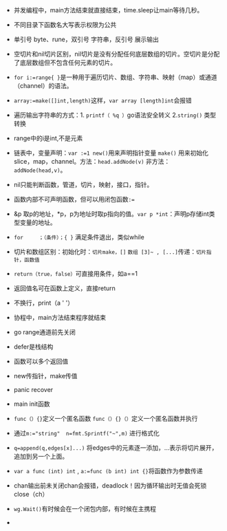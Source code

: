 - 并发编程中，main方法结束就直接结束，time.sleep让main等待几秒。
- 不同目录下函数名大写表示权限为公共
- 单引号 byte、rune，双引号 字符串，反引号 展示输出
- 空切片和nil切片区别，nil切片是没有分配任何底层数组的切片。空切片是分配了底层数组但不包含任何元素的切片。

- `for i:=range{ }`是一种用于遍历切片、数组、字符串、映射（map）或通道（channel）的语法。

- `array:=make([]int,length)`这样，`var array [length]int`会报错

- 遍历输出字符串的方式：1. `printf（ %q ）`go语法安全转义 2.`string()` 类型转换

- range中的i是int,不是元素
- 链表中，变量声明：`var :=1 new()`用来声明指针变量 `make()` 用来初始化slice，map，channel。方法：`head.addNode(v)`  非方法：`addNode(head,v)`。
- nil只能判断函数，管道，切片，映射，接口，指针。
- 函数内部不可声明函数，但可以用闭包函数`:=` 

- &p 取p的地址，*p，p为地址时取p指向的值。`var p *int`：声明p存储int类型变量的地址。
- `for     ；（条件）；{ }` 满足条件退出，类似while
- 切片和数组区别：初始化时：`切片make，[]` `数组 [3]~ , [...]`传递：`切片指针，函数值`
- `return（true，false）`可直接用条件，如a==1
- 返回值名可在函数上定义，直接return

- 不换行，print（a ' '）
- 协程中，main方法结束程序就结束
- go range通道前先关闭
- defer是栈结构
- 函数可以多个返回值
- new传指针，make传值
- panic recover
- main init函数
- `func（）{}`定义一个匿名函数  `func（）{}（）`定义一个匿名函数并执行

- 通过`m:="string"  n=fmt.Sprintf("~",m)` 进行格式化
- `q=append(q,edges[x]...)`  将edges中的元素逐一添加，...表示将切片展开，追加到另一个上面。
- `var a func (int) int`   , `a:=func (b int) int {}`将函数作为参数传递
- chan输出前未关闭chan会报错，deadlock！因为循环输出时无值会死锁 close（ch）
- `wg.Wait()`有时候会在一个闭包内部，有时候在主携程
- 















